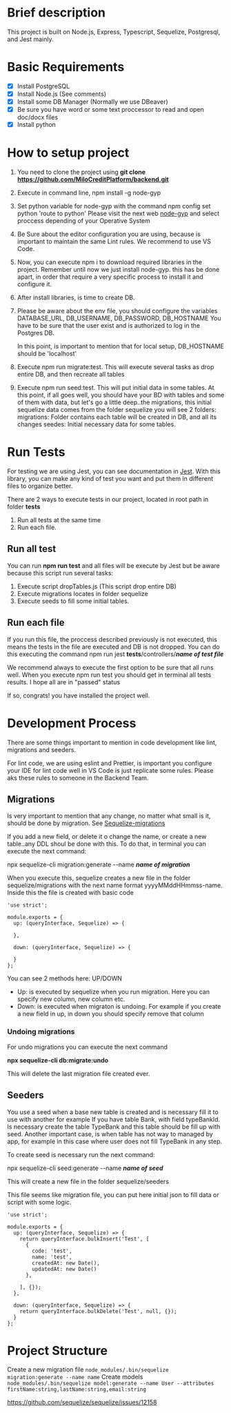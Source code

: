 # Brief description
This project is built on Node.js, Express, Typescript, Sequelize, Postgresql, and Jest mainly.

# Basic Requirements
- [x] Install PostgreSQL
- [x] Install Node.js (See comments)
- [x] Install some DB Manager (Normally we use DBeaver)
- [x] Be sure you have word or some text proccessor to read and open doc/docx files
- [x] Install python

# How to setup project

1.  You need to clone the project using **git clone https://github.com/MiloCreditPlatform/backend.git**

2.  Execute in command line, npm install -g node-gyp 

3.  Set python variable for node-gyp with the command npm config set python 'route to python'
    Please visit the next web [node-gyp](https://github.com/nodejs/node-gyp) and select proccess depending of your Operative System

4.  Be Sure about the editor configuration you are using, because is important to maintain the same Lint rules.
    We recommend to use VS Code.

5.  Now, you can execute npm i to download required libraries in the project. Remember until now we just install node-gyp.
    this has be done apart, in order that require a very specific process to install it and configure it.

6.  After install libraries, is time to create DB.

7.  Please be aware about the env file, you should configure the variables DATABASE_URL, DB_USERNAME, DB_PASSWORD, DB_HOSTNAME
    You have to be sure that the user exist and is authorized to log in the Postgres DB.

    In this point, is important to mention that for local setup, DB_HOSTNAME should be 'localhost'

8.  Execute npm run migrate:test. This will execute several tasks as drop entire DB, and then recreate all tables

9.  Execute npm run seed:test. This will put initial data in some tables.
    At this point, if all goes well, you should have your BD with tables and some of them with data, but let's go
    a little deep..the migrations, this initial sequelize data comes from the folder sequelize you will see 2 folders:
    migrations: Folder contains each table will be created in DB, and all its changes 
    seedes: Initial necessary data for some tables.

# Run Tests
For testing we are using Jest, you can see documentation in [Jest](https://jestjs.io/).
With this library, you can make any kind of test you want and put them in different files to organize better.

There are 2 ways to execute tests in our project, located in root path in folder __tests__

1. Run all tests at the same time
2. Run each file.

## Run all test
You can run **npm run test** and all files will be execute by Jest but be aware because this script run several tasks:
1. Execute script dropTables.js (This script drop entire DB)
2. Execute migrations locates in folder sequelize
3. Execute seeds to fill some initial tables.

## Run each file
If you run this file, the proccess described previously is not executed, this means the tests in the file are executed and DB is not dropped.
You can do this executing the command npm run jest __tests__/controllers/***name of test file***

We recommend always to execute the first option to be sure that all runs well.
When you execute npm run test you should get in terminal all tests results. I hope all are in "passed" status

If so, congrats! you have installed the project well.

# Development Process
There are some things important to mention in code development like lint, migrations and seeders.

For lint code, we are using eslint and Prettier, is important you configure your IDE for lint code well in VS Code is just replicate some rules. Please aks these rules to someone in the Backend Team.

## Migrations
Is very important to mention that any change, no matter what small is it, should be done by migration.
See [Sequelize-migrations](https://sequelize.org/master/manual/migrations.html)

If you add a new field, or delete it o change the name, or create a new table..any DDL shoul be done with this.
To do that, in terminal you can execute the next command:

npx sequelize-cli migration:generate --name ***name of migration***

When you execute this, sequelize creates a new file in the folder sequelize/migrations with the next name format
yyyyMMddHHmmss-name. Inside this the file is created with basic code

```
'use strict';

module.exports = {
  up: (queryInterface, Sequelize) => {
    
  },
  
  down: (queryInterface, Sequelize) => {
    
  }
};

```

You can see 2 methods here: UP/DOWN

- Up: is executed by sequelize when you run migration. Here you can specify new column, new column etc.
- Down: is executed when migraton is undoing. For example if you create a new field in up, in down you should specify remove that column

### Undoing migrations
For undo migrations you can execute the next command

**npx sequelize-cli db:migrate:undo**

This will delete the last migration file created ever.

## Seeders
You use a seed when a base new table is created and is necessary fill it to use with another for example
If you have table Bank, with field typeBankId. Is necessary create the table  TypeBank and this table should be fill up with seed.
Another important case, is when table has not way to managed by app, for example in this case where user does not fill TypeBank in any step.

To create seed is necessary run the next command:

npx sequelize-cli seed:generate --name ***name of seed***

This will create a new file in the folder sequelize/seeders

This file seems like migration file, you can put here initial json to fill data or script with some logic.

```
'use strict';

module.exports = {
  up: (queryInterface, Sequelize) => {
    return queryInterface.bulkInsert('Test', [
      {
        code: 'test',
        name: 'test',
        createdAt: new Date(),
        updatedAt: new Date()
      },
      
    ], {});
  },

  down: (queryInterface, Sequelize) => {
    return queryInterface.bulkDelete('Test', null, {});
  }
};
```

# Project Structure
Create a new migration file `node_modules/.bin/sequelize migration:generate --name name`
Create models `node_modules/.bin/sequelize model:generate --name User --attributes firstName:string,lastName:string,email:string`


  https://github.com/sequelize/sequelize/issues/12158
